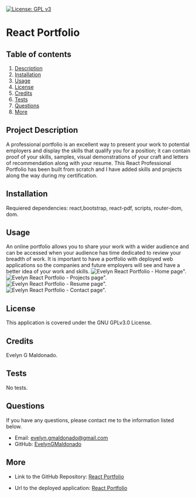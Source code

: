 [![License: GPL v3](https://img.shields.io/badge/License-GPLv3-blue.svg)](https://opensource.org/licenses/gpl-3.0)


# React Portfolio

## Table of contents
1. [Description](#description)
2. [Installation](#installation)
3. [Usage](#usage)
4. [License](#license)
5. [Credits](#credits)
6. [Tests](#tests)
7. [Questions](#questions)
8. [More](#more)

<h2 id="description"> Project Description </h2>
A professional portfolio is an excellent way to present your work to potential employers and display the skills that qualify you for a position; it can contain proof of your skills, samples, visual demonstrations of your craft and letters of recommendation along with your resume. This React Professional Portfolio has been built from scratch and I have added skills and projects along the way during my certification.

## Installation 
Requiered dependencies: react,bootstrap, react-pdf, scripts, router-dom, dom.

## Usage 
An online portfolio allows you to share your work with a wider audience and can be accessed when your audience has time dedicated to review your breadth of work. It is important to have a portfolio with deployed web applications so the companies and future employers will see and have a better idea of your work and skills.
![Evelyn React Portfolio - Home page".](./assets/port1.png)
![Evelyn React Portfolio - Projects page".](./assets/porf2.png)
![Evelyn React Portfolio - Resume page".](./assets/proj3.png)
![Evelyn React Portfolio - Contact page".](./assets/proj4.png)

## License 
This application is covered under the GNU GPLv3.0 License.

## Credits 
Evelyn G Maldonado.

## Tests 
No tests.

## Questions 
If you have any questions, please contact me to the information listed below.

* Email: evelyn.gmaldonado@gmail.com
* GitHub: [EvelynGMaldonado](https://github.com/EvelynGMaldonado)

## More

* Link to the GitHub Repository:
[React Portfolio](https://github.com/EvelynGMaldonado/evelyngm_portfolio)

* Url to the deployed application:
[React Portfolio](https://evelyngmaldonado-portfolio.herokuapp.com/)
